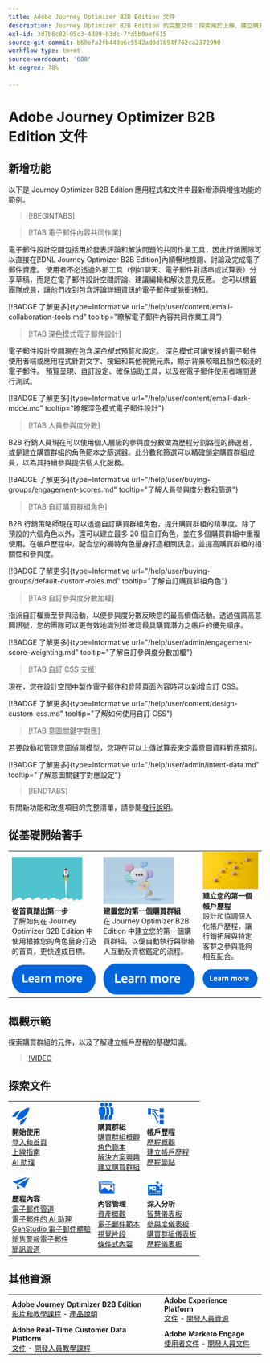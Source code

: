 ```yaml
---
title: Adobe Journey Optimizer B2B Edition 文件
description: Journey Optimizer B2B Edition 的完整文件：探索用於上線、建立購買群組、建置帳戶歷程，以及管理內容的可用資源。
exl-id: 3d7b6c82-95c3-4d89-b3dc-7fd5b0aef615
source-git-commit: b60efa2fb448b6c5542ad0d7894f762ca2372990
workflow-type: tm+mt
source-wordcount: '688'
ht-degree: 78%

---
```


# Adobe Journey Optimizer B2B Edition 文件

## 新增功能

以下是 Journey Optimizer B2B Edition 應用程式和文件中最新增添與增強功能的範例。

>[!BEGINTABS]

>[!TAB 電子郵件內容共同作業]

電子郵件設計空間包括用於發表評論和解決問題的共同作業工具，因此行銷團隊可以直接在[!DNL Journey Optimizer B2B Edition]內順暢地檢閱、討論及完成電子郵件資產。 使用者不必透過外部工具（例如聊天、電子郵件對話串或試算表）分享草稿，而是在電子郵件設計空間評論、建議編輯和解決意見反應。 您可以標籤團隊成員，讓他們收到包含評論詳細資訊的電子郵件或脈衝通知。

[!BADGE 了解更多]{type=Informative url="/help/user/content/email-collaboration-tools.md" tooltip="瞭解電子郵件內容共同作業工具"}

>[!TAB 深色模式電子郵件設計]

電子郵件設計空間現在包含&#x200B;_深色模式_&#x200B;預覽和設定。 深色模式可讓支援的電子郵件使用者端或應用程式針對文字、按鈕和其他視覺元素，顯示背景較暗且顏色較淺的電子郵件。 預覽呈現、自訂設定、確保協助工具，以及在電子郵件使用者端間進行測試。

[!BADGE 了解更多]{type=Informative url="/help/user/content/email-dark-mode.md" tooltip="瞭解深色模式電子郵件設計"}

>[!TAB 人員參與度分數]

B2B 行銷人員現在可以使用個人層級的參與度分數做為歷程分割路徑的篩選器，或是建立購買群組的角色範本之篩選器。此分數和篩選可以精確鎖定購買群組成員，以為其持續參與提供個人化服務。

[!BADGE 了解更多]{type=Informative url="/help/user/buying-groups/engagement-scores.md" tooltip="了解人員參與度分數和篩選"}

>[!TAB 自訂購買群組角色]

B2B 行銷策略師現在可以透過自訂購買群組角色，提升購買群組的精準度。除了預設的六個角色以外，還可以建立最多 20 個自訂角色，並在多個購買群組中重複使用。在帳戶歷程中，配合您的獨特角色量身打造相關訊息，並提高購買群組的相關性和參與度。

[!BADGE 了解更多]{type=Informative url="/help/user/buying-groups/default-custom-roles.md" tooltip="了解自訂購買群組角色"}

>[!TAB 自訂參與度分數加權]

指派自訂權重至參與活動，以便參與度分數反映您的最高價值活動。透過強調高意圖訊號，您的團隊可以更有效地識別並確認最具購買潛力之帳戶的優先順序。

[!BADGE 了解更多]{type=Informative url="/help/user/admin/engagement-score-weighting.md" tooltip="了解自訂參與度分數加權"}

>[!TAB 自訂 CSS 支援]

現在，您在設計空間中製作電子郵件和登陸頁面內容時可以新增自訂 CSS。

[!BADGE 了解更多]{type=Informative url="/help/user/content/design-custom-css.md" tooltip="了解如何使用自訂 CSS"}

>[!TAB 意圖關鍵字對應]

若要啟動和管理意圖偵測模型，您現在可以上傳試算表來定義意圖資料對應類別。

[!BADGE 了解更多]{type=Informative url="/help/user/admin/intent-data.md" tooltip="了解意圖關鍵字對應設定"}

>[!ENDTABS]

有關新功能和改進項目的完整清單，請參閱[發行說明](../user/release-notes/release-notes.md)。<!-- Stay up-to-date with the latest changes in our documentation by visiting the [documentation updates page](using/rn/documentation-updates.md).-->

## 從基礎開始著手

<table style="table-layout:fixed">
  <tr style="border: 0;">
    <td>
    <a href="home-page.md"><img width="140px" src="./assets/launch.png" alt="產品使用情況啟動"></a>
    <div><strong>從首頁踏出第一步</strong><br/>了解如何在 Journey Optimizer B2B Edition 中使用根據您的角色量身打造的首頁，更快達成目標。</div>
    </td>
      <td>
    <a href="buying-groups/buying-groups-overview.md"><img width="140px" src="./assets/communication.png" alt="購買群組"></a>
    <div><strong>建置您的第一個購買群組</strong><br/>在 Journey Optimizer B2B Edition 中建立您的第一個購買群組，以便自動執行與聯絡人互動及資格鑑定的流程。</div>
    </td>
    <td>
    <a href="journeys/journey-overview.md"><img width="140px" src="./assets/flow.png" alt="帳戶歷程"></a>
    <div><strong>建立您的第一個帳戶歷程</strong><br/>設計和協調個人化帳戶歷程，讓行銷拓展與特定客群之參與能夠相互配合。 
    </div>
    </td>
  </tr>
  <tr style="border: 0;">
    <td align="center"><a href="home-page.md"><img src="../assets/learn-more.svg" alt="了解更多"></a></td>
    <td align="center"><a href="buying-groups/buying-groups-overview.md"><img src="../assets/learn-more.svg" alt="了解更多"></a></td>
    <td align="center"><a href="journeys/journey-overview.md"><img src="../assets/learn-more.svg" alt="了解更多"></a></td>
    </tr>
</table>

## 概觀示範

探索購買群組的元件，以及了解建立帳戶歷程的基礎知識。

>[!VIDEO](https://video.tv.adobe.com/v/3432054?quality=12)

## 探索文件

<table style="table-layout:auto">
  <tr style="border: 0;">
    <td>
      <img src="../assets/do-not-localize/icon-quick-start.svg" width="35px" alt="開始使用"><br/>
      <strong>開始使用</strong><br/><a href="home-page.md">登入和首頁</a><br/><a href="./start/get-started.md">上線指南</a> <br/><a href="./ai-assistant/ai-assistant-overview.md">AI 助理</a>
    </td>
    <!--
    <td>
      <img src="../assets/do-not-localize/icon-configure.svg" width="35px"><br/>
      <strong>Configuration<br/>administration</strong><br/><a href="using/configuration/channel-surfaces.md">Channel surfaces</a> - <a href="using/configuration/about-data-sources-events-actions.md">Configure journeys</a>  - <a href="using/administration/permissions-overview.md">Access control</a> - <a href="using/administration/sandboxes.md">Sandboxes management</a>
    </td> -->
    <td>
      <img src="../assets/do-not-localize/icon_audience.svg" width="35px" alt="購買群組"><br/>
      <strong>購買群組</strong><br/><a href="./buying-groups/buying-groups-overview.md">購買群組概觀</a><br/><a href="./buying-groups/buying-groups-role-templates.md">角色範本</a><br/><a href="./buying-groups/solution-interests.md">解決方案興趣</a><br/><a href="./buying-groups/buying-groups-create.md">建立購買群組</a>
    </td>
    <td>
      <img src="../assets/do-not-localize/icon-paths.svg" width="35px" alt="帳戶歷程"><br/>
      <strong>帳戶歷程</strong><br/><a href="./journeys/journey-overview.md">歷程概觀</a><br/><a href="./journeys/journey-overview.md#create-an-account-journey">建立帳戶歷程</a><br/><a href="./journeys/journey-nodes.md">歷程節點</a>
    </td>
  </tr>
  <tr style="border: 0;">
    <td>
      <img src="../assets/do-not-localize/icon-campaign.svg" width="35px" alt="歷程內容"><br/>
      <strong>歷程內容</strong><br/><a href="./content/add-email.md">電子郵件管道</a><br/><a href="./content/ai-assistant-emails.md">電子郵件的 AI 助理</a><br/><a href="./content/genstudio-email-workflow.md">GenStudio 電子郵件體驗</a><br/><a href="./content/sales-alert-email.md">銷售警報電子郵件</a><br/><a href="./content/sms-authoring.md">簡訊管道</a>
    </td>
        <td>
      <img src="../assets/do-not-localize/icon_assets.svg" width="35px" alt="內容管理"><br/>
      <strong>內容管理</strong><br/><a href="./content/assets-overview.md">資產概觀</a><br/><a href="./content/email-templates.md">電子郵件範本</a><br/><a href="./content/fragments.md">視覺片段</a><br/><a href="./content/conditional-content.md">條件式內容</a>
    </td>
    <td>
      <img src="../assets/do-not-localize/icon-offer.svg" width="35px" alt="深入分析和儀表板"><br/>
      <strong>深入分析</strong><br/><a href="./dashboards/intelligent-dashboard.md">智慧儀表板</a><br/><a href="./dashboards/engagement-dashboard.md">參與度儀表板</a><br/><a href="./dashboards/buying-groups-dashboard.md">購買群組儀表板</a><br/><a href="./dashboards/journeys-dashboard.md">歷程儀表板</a>
    </td>

</tr>
</table>

## 其他資源

<table style="table-layout:fixed"><tr style="border: 0;">
<tr><td><strong>Adobe Journey Optimizer B2B Edition</strong><br/>
<a href="https://experienceleague.adobe.com/zh-hant/docs/journey-optimizer-b2b-learn/tutorials/overview" target="_blank">影片和教學課程</a> - <a href="https://helpx.adobe.com/tw/legal/product-descriptions/adobe-journey-optimizer-b2b.html" target="_blank">產品說明</a><!-- - <a href="https://www.adobe.com/content/dam/cc/en/security/pdfs/AJO_SecurityOverview.pdf" target="_blank">Security overview (PDF)</a> - <a href="https://developer.adobe.com/journey-optimizer-apis/" target="_blank">APIs reference</a> - <a href="https://experienceleague.adobe.com/tools/ajo-schemas/schema-dictionary.html?lang=zh-Hant" target="_blank">Journey Optimizer Schema Dictionary</a> -->
</td>
<td><strong>Adobe Experience Platform</strong><br/>
<a href="https://experienceleague.adobe.com/zh-hant/docs/experience-platform/landing/home" target="_blank">文件</a> - <a href="https://business.adobe.com/products/experience-platform/documentation-and-developer-resources.html" target="_blank">開發人員資源</a>
</td></tr>
<tr><td><strong>Adobe Real-Time Customer Data Platform</strong><br/>
<a href="https://experienceleague.adobe.com/zh-hant/docs/experience-platform/rtcdp/home" target="_blank">文件</a> - <a href="https://experienceleague.adobe.com/zh-hant/docs/platform-learn/getting-started-for-data-architects-and-data-engineers/overview" target="_blank">開發人員教學課程</a>
</td><td><strong>Adobe Marketo Engage</strong><br/>
<a href="https://experienceleague.adobe.com/zh-hant/docs/marketo/using/home" target="_blank">使用者文件</a> - <a href="https://experienceleague.adobe.com/zh-hant/docs/marketo-developer/marketo/home" target="_blank">開發人員文件</a>
</td>
</tr></table>

